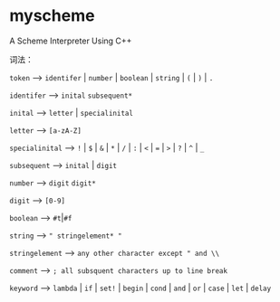# myscheme
A Scheme Interpreter Using C++

词法：

`token` 			——> `identifer` | `number` | `boolean` | `string` | `(` | `)` | `.`

`identifer`		——> `inital` `subsequent*`

`inital` 			——> `letter` | `specialinital`

`letter` 			——> `[a-zA-Z]`

`specialinital` 	——> `!` | `$` | `&` | `*` | `/` | `:` | `<` | `=` | `>` | `?` | `^` | `_`

`subsequent`		——> `inital` | `digit`

`number`			——> `digit` `digit*`

`digit` 			——> `[0-9]`

`boolean`			——> `#t`|`#f`

`string` 			——> `" stringelement* "`

`stringelement` 	——> `any other character except " and \\`

`comment` 		——> `; all subsquent characters up to line break`

`keyword`   ——> `lambda` | `if` | `set!` | `begin` | `cond` | `and` | `or` | `case` | `let` | `delay`

